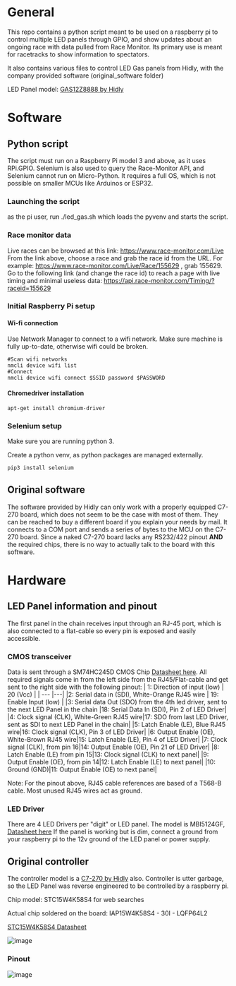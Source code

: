 
# General 
This repo contains a python script meant to be used on a raspberry pi to control multiple LED panels through GPIO, and show updates about an ongoing race with data pulled from Race Monitor. Its primary use is meant for racetracks to show information to spectators.

It also contains various files to control LED Gas panels from Hidly, with the company provided software (original_software folder)

LED Panel model:  [GAS12Z8888 by Hidly](https://www.hidlystore.com/index.php?route=product/product&path=68_106&product_id=702)

# Software
## Python script
The script must run on a Raspberry Pi model 3 and above, as it uses RPi.GPIO. Selenium is also used to query the Race-Monitor API, and Selenium cannot run on Micro-Python. It requires a full OS, which is not possible on smaller MCUs like Arduinos or ESP32.

### Launching the script
as the pi user, run ./led_gas.sh which loads the pyvenv and starts the script.

### Race monitor data
Live races can be browsed at this link: https://www.race-monitor.com/Live 
From the link above, choose a race and grab the race id from the URL. For example:
https://www.race-monitor.com/Live/Race/155629 , grab 155629.
Go to the following link (and change the race id) to reach a page with live timing and minimal useless data:
https://api.race-monitor.com/Timing/?raceid=155629

### Initial Raspberry Pi setup

#### Wi-fi connection ####

Use Network Manager to connect to a wifi network. Make sure machine is fully up-to-date, otherwise wifi could be broken.
```shell
#Scan wifi networks
nmcli device wifi list
#Connect
nmcli device wifi connect $SSID password $PASSWORD
```

#### Chromedriver installation ####
```shell
apt-get install chromium-driver
```

### Selenium setup

Make sure you are running python 3. 

Create a python venv, as python packages are managed externally.

```python
pip3 install selenium
```

## Original software
The software provided by Hidly can only work with a properly equipped C7-270 board, which does not seem to be the case with most of them. They can be reached to buy a different board if you explain your needs by mail. It connects to a COM port and sends a series of bytes to the MCU on the C7-270 board. Since a naked C7-270 board lacks any RS232/422 pinout **AND** the required chips, there is no way to actually talk to the board with this software.


# Hardware 
## LED Panel information and pinout
The first panel in the chain receives input through an RJ-45 port, which is also connected to a flat-cable so every pin is exposed and easily accessible.

### CMOS transceiver
Data is sent through a SM74HC245D CMOS Chip [Datasheet here](https://www.mouser.com/datasheet/2/408/74HC245D_datasheet_en_20160804-959204.pdf). All required signals come in from the left side from the RJ45/Flat-cable and get sent to the right side with the following pinout:
| 1: Direction of input (low) | 20 (Vcc) |
| --- |---|
|2: Serial data in (SDI), White-Orange RJ45 wire  | 19: Enable Input (low) |
|3: Serial data Out (SDO) from the 4th led driver, sent to the next LED Panel in the chain  |18: Serial Data In (SDI), Pin 2 of LED Driver|
|4: Clock signal (CLK), White-Green RJ45 wire|17: SDO from last LED Driver, sent as SDI to next LED Panel in the chain|
|5: Latch Enable (LE), Blue RJ45 wire|16: Clock signal (CLK), Pin 3 of LED Driver|
|6: Output Enable (OE), White-Brown RJ45 wire|15: Latch Enable (LE), Pin 4 of LED Driver|
|7: Clock signal (CLK), from pin 16|14: Output Enable (OE), Pin 21 of LED Driver|
|8: Latch Enable (LE) from pin 15|13: Clock signal (CLK) to next panel|
|9: Output Enable (OE), from pin 14|12: Latch Enable (LE) to next panel|
|10: Ground (GND)|11: Output Enable (OE) to next panel|

Note: For the pinout above, RJ45 cable references are based of a T568-B cable. Most unused RJ45 wires act as ground.

### LED Driver 
There are 4 LED Drivers per "digit" or LED panel. The model is MBI5124GF, [Datasheet here](https://www.neumueller.com/datenblatt/macroblock/MBI5124%20Preliminary%20Datasheet%20%20V1.00-EN.pdf)
If the panel is working but is dim, connect a ground from your raspberry pi to the 12v ground of the LED panel or power supply.

## Original controller 
The controller model is a [C7-270 by Hidly](https://www.hidlystore.com/index.php?route=product/product&path=68_106&product_id=633) also. Controller is utter garbage, so the LED Panel was reverse engineered to be controlled by a raspberry pi.
 
Chip model: STC15W4K58S4 for web searches

Actual chip soldered on the board: IAP15W4K58S4 - 30I - LQFP64L2

[STC15W4K58S4 Datasheet](https://datasheet4u.com/pdf-down/S/T/C/STC15W4K32S4-STCMCU.pdf)

![image](https://github.com/user-attachments/assets/d476d903-ccb4-4b52-82f8-1387d125a998)


### Pinout

![image](https://github.com/user-attachments/assets/720675a7-5331-4edf-b443-3f7f6da0af8e)
